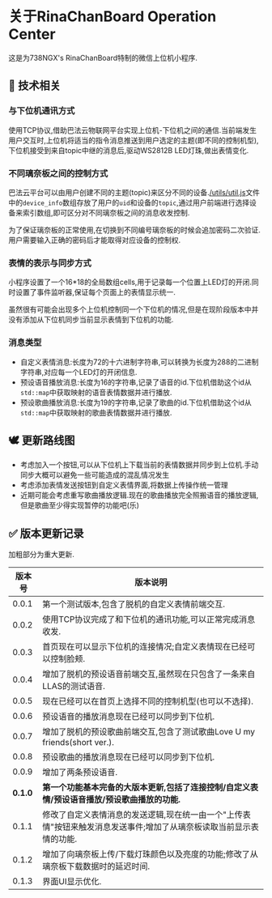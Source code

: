 # 关于RinaChanBoard Operation Center

这是为738NGX's RinaChanBoard特制的微信上位机小程序.

## 📝 技术相关

### 与下位机通讯方式

使用TCP协议,借助巴法云物联网平台实现上位机-下位机之间的通信.当前端发生用户交互时,上位机将适当的指令消息推送到用户选定的主题(即不同的控制机型),下位机接受到来自topic中继的消息后,驱动WS2812B LED灯珠,做出表情变化.

### 不同璃奈板之间的控制方式

巴法云平台可以由用户创建不同的主题(topic)来区分不同的设备.[/utils/util.js](./utils/util.js)文件中的`device_info`数组存放了用户的`uid`和设备的`topic`,通过用户前端进行选择设备来索引数组,即可区分对不同璃奈板之间的消息收发控制.

为了保证璃奈板的正常使用,在切换到不同编号璃奈板的时候会追加密码二次验证.用户需要输入正确的密码后才能取得对应设备的控制权.

### 表情的表示与同步方式

小程序设置了一个16*18的全局数组cells,用于记录每一个位置上LED灯的开闭.同时设置了事件监听器,保证每个页面上的表情显示统一.

虽然很有可能会出现多个上位机控制同一个下位机的情况,但是在现阶段版本中并没有添加从下位机同步当前显示表情到下位机的功能.

### 消息类型

- 自定义表情消息:长度为72的十六进制字符串,可以转换为长度为288的二进制字符串,对应每一个LED灯的开闭信息.
- 预设语音播放消息:长度为16的字符串,记录了语音的id.下位机借助这个id从`std::map`中获取映射的语音表情数据并进行播放.
- 预设歌曲播放消息:长度为19的字符串,记录了歌曲的id.下位机借助这个id从`std::map`中获取映射的歌曲表情数据并进行播放.

## 🕊️ 更新路线图

- 考虑加入一个按钮,可以从下位机上下载当前的表情数据并同步到上位机.手动同步大概可以避免一些可能造成的混乱情况发生
- 考虑添加表情发送按钮到自定义表情界面,将数据上传操作统一管理
- 近期可能会考虑重写歌曲播放逻辑.现在的歌曲播放完全照搬语音的播放逻辑,但是歌曲至少得实现暂停的功能吧(乐)

## ✅ 版本更新记录

加粗部分为重大更新.

| 版本号    | 版本说明                                                     |
| --------- | ------------------------------------------------------------ |
| 0.0.1     | 第一个测试版本,包含了脱机的自定义表情前端交互.               |
| 0.0.2     | 使用TCP协议完成了和下位机的通讯功能,可以正常完成消息收发.    |
| 0.0.3     | 首页现在可以显示下位机的连接情况;自定义表情现在已经可以控制脸颊. |
| 0.0.4     | 增加了脱机的预设语音前端交互,虽然现在只包含了一条来自LLAS的测试语音. |
| 0.0.5     | 现在已经可以在首页上选择不同的控制机型(也可以不选择).        |
| 0.0.6     | 预设语音的播放消息现在已经可以同步到下位机.                  |
| 0.0.7     | 增加了脱机的预设歌曲前端交互,包含了测试歌曲Love U my friends(short ver.). |
| 0.0.8     | 预设歌曲的播放消息现在已经可以同步到下位机.                  |
| 0.0.9     | 增加了两条预设语音.                                          |
| **0.1.0** | **第一个功能基本完备的大版本更新,包括了连接控制/自定义表情/预设语音播放/预设歌曲播放的功能.** |
| 0.1.1     | 修改了自定义表情消息的发送逻辑,现在统一由一个"上传表情"按钮来触发消息发送事件;增加了从璃奈板读取当前显示表情的功能. |
| 0.1.2     | 增加了向璃奈板上传/下载灯珠颜色以及亮度的功能;修改了从璃奈板下载数据时的延迟时间. |
| 0.1.3     | 界面UI显示优化.                                              |




